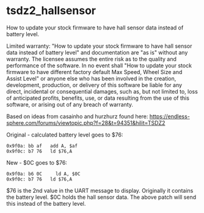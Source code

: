 # tsdz2_hallsensor
How to update your stock firmware to have hall sensor data instead of battery level.

Limited warranty: "How to update your stock firmware to have hall sensor data instead of battery level" and documentation are "as is" without any warranty. The licensee assumes the entire risk as to the quality and performance of the software. In no event shall "How to update your stock firmware to have different factory default Max Speed, Wheel Size and Assist Level" or anyone else who has been involved in the creation, development, production, or delivery of this software be liable for any direct, incidental or consequential damages, such as, but not limited to, loss of anticipated profits, benefits, use, or data resulting from the use of this software, or arising out of any breach of warranty.

Based on ideas from casainho and hurzhurz found here: https://endless-sphere.com/forums/viewtopic.php?f=28&t=94351&hilit=TSDZ2

Original - calculated battery level goes to $76:
```
0x9f0a:	bb af   add A, $af
0x9f0c:	b7 76   ld $76,A
```

New - $0C goes to $76:
```
0x9f0a:	b6 0C	  ld A, $0C
0x9f0c:	b7 76   ld $76,A
```

$76 is the 2nd value in the UART message to display. Originally it contains the battery level.
$0C holds the hall sensor data. The above patch will send this instead of the battery level.
